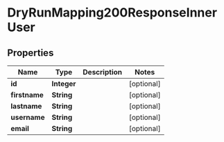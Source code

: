 

# DryRunMapping200ResponseInnerUser


## Properties

| Name | Type | Description | Notes |
|------------ | ------------- | ------------- | -------------|
|**id** | **Integer** |  |  [optional] |
|**firstname** | **String** |  |  [optional] |
|**lastname** | **String** |  |  [optional] |
|**username** | **String** |  |  [optional] |
|**email** | **String** |  |  [optional] |



